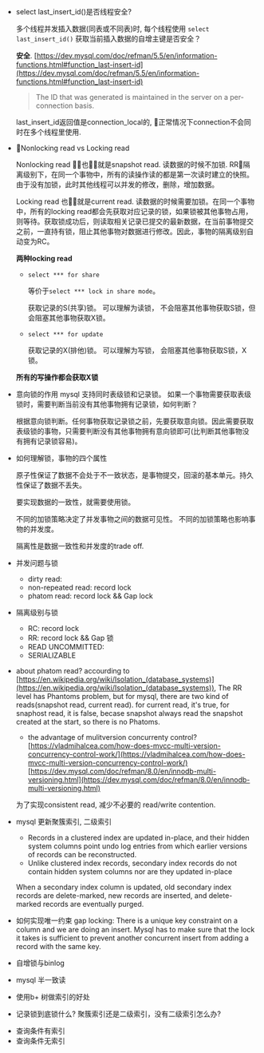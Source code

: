 
* select last_insert_id()是否线程安全?

  多个线程并发插入数据(同表或不同表)时, 每个线程使用 `select last_insert_id()` 获取当前插入数据的自增主键是否安全？

  **安全**. [https://dev.mysql.com/doc/refman/5.5/en/information-functions.html#function_last-insert-id](https://dev.mysql.com/doc/refman/5.5/en/information-functions.html#function_last-insert-id)

  > The ID that was generated is maintained in the server   on a per-connection basis.

  last_insert_id返回值是connection_local的, 正常情况下connection不会同时在多个线程里使用.

* Nonlocking read vs Locking read

  Nonlocking read 也就是snapshot read. 读数据的时候不加锁. RR隔离级别下，在同一个事物中，所有的读操作读的都是第一次读时建立的快照。 由于没有加锁，此时其他线程可以并发的修改，删除，增加数据。

  Locking read 也就是current read. 读数据的时候需要加锁。在同一个事物中，所有的locking read都会先获取对应记录的锁，如果锁被其他事物占用，则等待。获取锁成功后，则读取相关记录已提交的最新数据，在当前事物提交之前，一直持有锁，阻止其他事物对数据进行修改。因此，事物的隔离级别自动变为RC。

  **两种locking read**

  - `select *** for share`

    等价于`select *** lock in share mode`。

    获取记录的S(共享)锁。 可以理解为读锁， 不会阻塞其他事物获取S锁，但会阻塞其他事物获取X锁。

  - `select *** for update`

    获取记录的X(排他)锁。 可以理解为写锁， 会阻塞其他事物获取S锁，X锁。

  **所有的写操作都会获取X锁**

* 意向锁的作用
  mysql 支持同时表级锁和记录锁。 如果一个事物需要获取表级锁时，需要判断当前没有其他事物拥有记录锁，如何判断？

  根据意向锁判断。任何事物获取记录锁之前，先要获取意向锁。因此需要获取表级锁的事物，只需要判断没有其他事物拥有意向锁即可(比判断其他事物没有拥有记录锁容易)。

* 如何理解锁，事物的四个属性

  原子性保证了数据不会处于不一致状态，是事物提交，回滚的基本单元。持久性保证了数据不丢失。

  要实现数据的一致性，就需要使用锁。

  不同的加锁策略决定了并发事物之间的数据可见性。 不同的加锁策略也影响事物的并发度。

  隔离性是数据一致性和并发度的trade off.

* 并发问题与锁
  - dirty read:
  - non-repeated read: record lock
  - phatom read: record lock && Gap lock

* 隔离级别与锁
  - RC: record lock
  - RR: record lock && Gap 锁
  - READ UNCOMMITTED:
  - SERIALIZABLE

* about phatom read?
  accourding to [https://en.wikipedia.org/wiki/Isolation_(database_systems)](https://en.wikipedia.org/wiki/Isolation_(database_systems)), The RR level has Phantoms problem, but for mysql, there are two kind of reads(snapshot read, current read). for current read, it's true, for snaphost read, it is false, becase snapshot always read the snapshot created at the start, so there is no Phatoms.

  * the advantage of mulitversion concurrenty control?
   [https://vladmihalcea.com/how-does-mvcc-multi-version-concurrency-control-work/](https://vladmihalcea.com/how-does-mvcc-multi-version-concurrency-control-work/)
   [https://dev.mysql.com/doc/refman/8.0/en/innodb-multi-versioning.html](https://dev.mysql.com/doc/refman/8.0/en/innodb-multi-versioning.html)

   为了实现consistent read, 减少不必要的 read/write contention.

* mysql 更新聚簇索引, 二级索引
  - Records in a clustered index are updated in-place, and their hidden system columns point undo log entries from which earlier versions of records can be reconstructed.
  - Unlike clustered index records, secondary index records do not contain hidden system columns nor are they updated in-place

  When a secondary index column is updated, old secondary index records are delete-marked, new records are inserted, and delete-marked records are eventually purged.

* 如何实现唯一约束
  gap locking:  There is a unique key constraint on a column and we are doing an insert. Mysql has to make sure that the lock it takes is sufficient to prevent another concurrent insert from adding a record with the same key.

* 自增锁与binlog

* mysql 半一致读

* 使用b+ 树做索引的好处

* 记录锁到底锁什么? 聚簇索引还是二级索引，没有二级索引怎么办?


 - 查询条件有索引
 - 查询条件无索引

